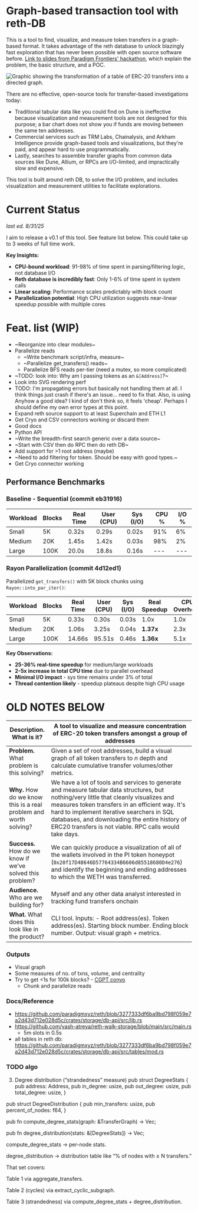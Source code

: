 # Graph-based transaction tool with reth-DB

This is a tool to find, visualize, and measure token transfers in a graph-based format. It takes advantage of the reth database to unlock blazingly fast exploration that has never been possible with open source software before. [Link to slides from Paradigm Frontiers' hackathon](https://docs.google.com/presentation/d/1j2BoZv-iszDs88wIsYS2kxomsdlOZNqOSjNmQhSGiKk/edit?usp=sharing), which explain the problem, the basic structure, and a POC.

![Graphic showing the transformation of a table of ERC-20 transfers into a directed graph.](https://zachrwong.info/wp-content/uploads/2025/09/Screenshot-2025-09-01-at-7.56.59-PM.png "For token transfers, graphs can be easier to reason about, but finding and formatting about the transfers is challenging today.")

There are no effective, open-source tools for transfer-based investigations today:
- Traditional tabular data like you could find on Dune is ineffective because visualization and measurement tools are not designed for this purpose; a bar chart does not show you if funds are moving between the same ten addresses.
- Commercial services such as TRM Labs, Chainalysis, and Arkham Intelligence provide graph-based tools and visualizations, but they're paid, and appear hard to use programmatically.
- Lastly, searches to assemble transfer graphs from common data sources like Dune, Allium, or RPCs are I/O-limited, and impractically slow and expensive.

This tool is built around reth DB, to solve the I/O problem, and includes visualization and measurement utilities to facilitate explorations.

# Current Status
*last ed. 8/31/25*

I aim to release a v0.1 of this tool. See feature list below. This could take up to 3 weeks of full time work.

**Key Insights:**
- **CPU-bound workload**: 91-98% of time spent in parsing/filtering logic, not database I/O
- **Reth database is incredibly fast**: Only 1-6% of time spent in system calls
- **Linear scaling**: Performance scales predictably with block count
- **Parallelization potential**: High CPU utilization suggests near-linear speedup possible with multiple cores

# Feat. list (WIP)
- ~Reorganize into clear modules~
- Parallelize reads
  - ~Write benchmark script/infra, measure~
  - ~Parallelize get_transfers() reads~
  - Parallelize BFS reads per-tier (need a mutex, so more complicated)
- ~TODO: look into: Why am I passing tokens as an `&[Address]`?~
- Look into SVG rendering perf
- TODO: I'm propagating errors but basically not handling them at all. I think things just crash if there's an issue... need to fix that. Also, is using Anyhow a good idea? I kind of don't think so, it feels 'cheap'. Perhaps I should define my own error types at this point.
- Expand reth source support to at least Superchain and ETH L1
- Get Cryo and CSV connectors working or discard them
- Good docs
- Python API
- ~Write the breadth-first search generic over a data source~
- ~Start with CSV then do RPC then do reth DB~
- Add support for >1 root address (maybe)
- ~Need to add filtering for token. Should be easy with good types.~
- Get Cryo connector working

## Performance Benchmarks

### Baseline - Sequential (commit eb31916)

| Workload | Blocks | Real Time | User (CPU) | Sys (I/O) | CPU % | I/O % |
|----------|--------|-----------|------------|-----------|-------|-------|
| Small    | 5K     | 0.32s     | 0.29s      | 0.02s     | 91%   | 6%    |
| Medium   | 20K    | 1.45s     | 1.42s      | 0.03s     | 98%   | 2%    |
| Large    | 100K   | 20.0s     | 18.8s      | 0.16s     | ---   | ---   |

### Rayon Parallelization (commit 4d12ed1)

Parallelized `get_transfers()` with 5K block chunks using `Rayon::into_par_iter()`:

| Workload | Blocks | Real Time | User (CPU) | Sys (I/O) | Real Speedup | CPU Overhead |
|----------|--------|-----------|------------|-----------|--------------|--------------|
| Small    | 5K     | 0.33s     | 0.30s      | 0.03s     | 1.0x         | 1.0x         |
| Medium   | 20K    | 1.06s     | 3.25s      | 0.04s     | **1.37x**    | 2.3x         |
| Large    | 100K   | 14.66s    | 95.51s     | 0.46s     | **1.36x**    | 5.1x         |

**Key Observations:**
- **25-36% real-time speedup** for medium/large workloads
- **2-5x increase in total CPU time** due to parallel overhead
- **Minimal I/O impact** - sys time remains under 3% of total
- **Thread contention likely** - speedup plateaus despite high CPU usage

# OLD NOTES BELOW
| **Description.** What is it? | A tool to visualize and measure concentration of ERC-20 token transfers amongst a group of addresses |
| --- | --- |
| **Problem.** What problem is this solving? | Given a set of root addresses, build a visual graph of all token transfers to *n* depth and calculate cumulative transfer volumes/other metrics. |
| **Why.** How do we know this is a real problem and worth solving? | We have a lot of tools and services to generate and measure tabular data structures, but nothing/very little that cleanly visualizes and measures token transfers in an efficient way. It's hard to implement iterative searchers in SQL databases, and downloading the entire history of ERC20 transfers is not viable. RPC calls would take days. |
| **Success.** How do we know if we’ve solved this problem? | We can quickly produce a visualization of all of the wallets involved in the PI token honeypot (`0x20f17D48646D57764334B6606d85518680D4e276`) and identify the beginning and ending addresses to which the WETH was transferred. |
| **Audience.** Who are we building for? | Myself and any other data analyst interested in tracking fund transfers onchain |
| **What.** What does this look like in the product? | CLI tool. Inputs: - Root address(es). Token address(es). Starting block number. Ending block number. Output: visual graph + metrics. |

### Outputs
- Visual graph
- Some measures of no. of txns, volume, and centrality
- Try to get <1s for 100k blocks? - [CGPT convo](https://chatgpt.com/share/e/6872c2bc-5358-8013-8a99-291ad6cfa795)
  - Chunk and parallelize reads

### Docs/Reference
- https://github.com/paradigmxyz/reth/blob/3277333df6ba9bd798f059e7a2d43d712e028d5c/crates/storage/db-api/src/lib.rs
- https://github.com/yash-atreya/reth-walk-storage/blob/main/src/main.rs
  - 5m slots in 0.5s
- all tables in reth db: https://github.com/paradigmxyz/reth/blob/3277333df6ba9bd798f059e7a2d43d712e028d5c/crates/storage/db-api/src/tables/mod.rs

### TODO algo
3. Degree distribution (“strandedness” measure)
pub struct DegreeStats {
    pub address: Address,
    pub in_degree: usize,
    pub out_degree: usize,
    pub total_degree: usize,
}

pub struct DegreeDistribution {
    pub min_transfers: usize,
    pub percent_of_nodes: f64,
}

pub fn compute_degree_stats(graph: &TransferGraph) -> Vec<DegreeStats>;

pub fn degree_distribution(stats: &[DegreeStats]) -> Vec<DegreeDistribution>;


compute_degree_stats → per-node stats.

degree_distribution → distribution table like “% of nodes with ≥ N transfers.”

That set covers:

Table 1 via aggregate_transfers.

Table 2 (cycles) via extract_cyclic_subgraph.

Table 3 (strandedness) via compute_degree_stats + degree_distribution.
